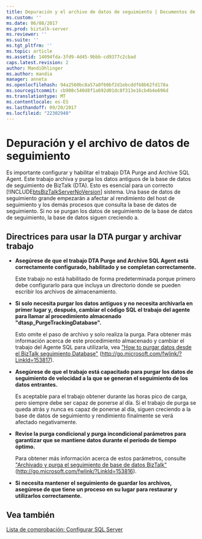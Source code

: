 ```yaml
---
title: Depuración y el archivo de datos de seguimiento | Documentos de Microsoft
ms.custom: ''
ms.date: 06/08/2017
ms.prod: biztalk-server
ms.reviewer: ''
ms.suite: ''
ms.tgt_pltfrm: ''
ms.topic: article
ms.assetid: 14094fda-3fd9-4d45-9bbb-cd9377c2cbad
caps.latest.revision: 2
author: MandiOhlinger
ms.author: mandia
manager: anneta
ms.openlocfilehash: 94a2560bc8a57a8f60bf2d1ebcddf68b62fd178a
ms.sourcegitcommit: cb908c540d8f1a692d01dc8f313e16cb4b4e696d
ms.translationtype: MT
ms.contentlocale: es-ES
ms.lasthandoff: 09/20/2017
ms.locfileid: "22302940"
---
```

# <a name="purging-and-archiving-tracking-data"></a>Depuración y el archivo de datos de seguimiento
Es importante configurar y habilitar el trabajo DTA Purge and Archive SQL Agent. Este trabajo archiva y purga los datos antiguos de la base de datos de seguimiento de BizTalk (DTA). Esto es esencial para un correcto [!INCLUDE[btsBizTalkServerNoVersion](../includes/btsbiztalkservernoversion-md.md)] sistema. Una base de datos de seguimiento grande empezarán a afectar al rendimiento del host de seguimiento y los demás procesos que consulta la base de datos de seguimiento. Si no se purgan los datos de seguimiento de la base de datos de seguimiento, la base de datos siguen creciendo a.  
  
## <a name="guidelines-for-using-the-dta-purge-and-archive-job"></a>Directrices para usar la DTA purgar y archivar trabajo  
  
-   **Asegúrese de que el trabajo DTA Purge and Archive SQL Agent está correctamente configurado, habilitado y se completan correctamente.**  
  
     Este trabajo no está habilitado de forma predeterminada porque primero debe configurarlo para que incluya un directorio donde se pueden escribir los archivos de almacenamiento.  
  
-   **Si solo necesita purgar los datos antiguos y no necesita archivarla en primer lugar y, después, cambiar el código SQL el trabajo del agente para llamar al procedimiento almacenado "dtasp_PurgeTrackingDatabase".**  
  
     Esto omite el paso de archivo y solo realiza la purga. Para obtener más información acerca de este procedimiento almacenado y cambiar el trabajo del Agente SQL para utilizarla, vea ["How to purgar datos desde el BizTalk seguimiento Database"](http://go.microsoft.com/fwlink/?LinkId=153817) (http://go.microsoft.com/fwlink/?LinkId=153817).  
  
-   **Asegúrese de que el trabajo está capacitado para purgar los datos de seguimiento de velocidad a la que se generan el seguimiento de los datos entrantes.**  
  
     Es aceptable para el trabajo obtener durante las horas pico de carga, pero siempre debe ser capaz de ponerse al día. Si el trabajo de purga se queda atrás y nunca es capaz de ponerse al día, siguen creciendo a la base de datos de seguimiento y rendimiento finalmente se verá afectado negativamente.  
  
-   **Revise la purga condicional y purga incondicional parámetros para garantizar que se mantiene datos durante el período de tiempo óptimo.**  
  
     Para obtener más información acerca de estos parámetros, consulte ["Archivado y purga el seguimiento de base de datos BizTalk"](http://go.microsoft.com/fwlink/?LinkId=153816) (http://go.microsoft.com/fwlink/?LinkId=153816).  
  
-   **Si necesita mantener el seguimiento de guardar los archivos, asegúrese de que tiene un proceso en su lugar para restaurar y utilizarlos correctamente.**  
  
## <a name="see-also"></a>Vea también  
 [Lista de comprobación: Configurar SQL Server](~/technical-guides/checklist-configuring-sql-server.md)